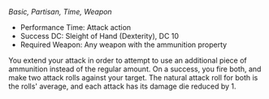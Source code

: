 _Basic, Partisan, Time, Weapon_
 
- Performance Time: Attack action
- Success DC: Sleight of Hand (Dexterity), DC 10
- Required Weapon: Any weapon with the ammunition property
 
You extend your attack in order to attempt to use an additional piece of ammunition instead of the regular amount. On a success, you fire both, and make two attack rolls against your target. The natural attack roll for both is the rolls' average, and each attack has its damage die reduced by 1.